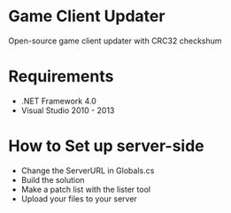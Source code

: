 Game Client Updater
===================
Open-source game client updater with CRC32 checkshum

Requirements
===================
- .NET Framework 4.0
- Visual Studio 2010 - 2013

How to Set up server-side
===================
- Change the ServerURL in Globals.cs
- Build the solution
- Make a patch list with the lister tool
- Upload your files to your server
